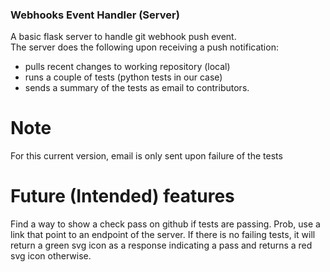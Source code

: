 ### Webhooks Event Handler (Server)
A basic flask server to handle git webhook push event.  
The server does the following upon receiving a push notification:  
- pulls recent changes to working repository (local)
- runs a couple of tests (python tests in our case)
- sends a summary of the tests as email to contributors.

# Note  
For this current version, email is only sent upon failure of the tests


# Future (Intended) features
Find a way to show a check pass on github if tests are passing.
Prob, use a link that point to an endpoint of the server. If there
is no failing tests, it will return a green svg icon as a response 
indicating a pass and returns a red svg icon otherwise.